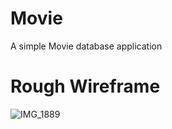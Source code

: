# Movie

A simple Movie database application

# Rough Wireframe
![IMG_1889](https://github.com/user-attachments/assets/529656b1-e99a-4f78-9203-997d7baf60e1)
